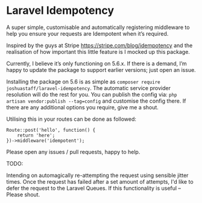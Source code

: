 
# Laravel Idempotency
A super simple, customisable and automatically registering middleware to help you ensure your requests are Idempotent when it’s required.

Inspired by the guys at Stripe https://stripe.com/blog/idempotency and the realisation of how important this little feature is I mocked up this package. 

Currently, I believe it’s only functioning on 5.6.x. If there is a demand, I’m happy to update the package to support earlier versions; just open an issue.

Installing the package on 5.6 is as simple as `composer require joshuastaff/laravel-idempotency`. The automatic service provider resolution will do the rest for you. You can publish the config via: `php artisan vendor:publish --tag=config` and customise the config there. If there are any additional options you require, give me a shout.

Utilising this in your routes can be done as followed:
```
Route::post('hello', function() {
    return 'here';
})->middleware('idempotent');
```

Please open any issues / pull requests, happy to help.

TODO:

Intending on automagically re-attempting the request using sensible jitter times. Once the request has failed after a set amount of attempts, I'd like to defer the request to the Laravel Queues. If this functionality is useful – Please shout.
